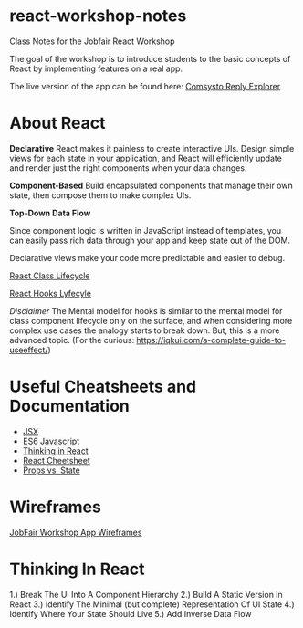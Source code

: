 # react-workshop-notes
Class Notes for the Jobfair React Workshop

The goal of the workshop is to introduce students to the basic concepts of React by implementing features on a real app.

The live version of the app can be found here: [Comsysto Reply Explorer](https://csb-6twv6-71kwkht7u.vercel.app/)

# About React

**Declarative**
React makes it painless to create interactive UIs. Design simple views for each state in your application, and React will efficiently update and render just the right components when your data changes.

**Component-Based**
Build encapsulated components that manage their own state, then compose them to make complex UIs.

**Top-Down Data Flow**

Since component logic is written in JavaScript instead of templates, you can easily pass rich data through your app and keep state out of the DOM.

Declarative views make your code more predictable and easier to debug.

[React Class Lifecycle](https://miro.medium.com/max/4560/1*EnuAy1kb9nOcFuIzM49Srw.png)

[React Hooks Lyfecyle](https://repository-images.githubusercontent.com/196048036/cc006f00-a420-11e9-99a6-d0bdf5f0c7bb)

*Disclaimer* The Mental model for hooks is similar to the mental model for class component lifecycle only on the surface, and when considering more complex use cases the analogy starts to break down. But, this is a more advanced topic. (For the curious: https://iqkui.com/a-complete-guide-to-useeffect/)

# Useful Cheatsheets and Documentation

- [JSX](https://reactjs.org/docs/introducing-jsx.html)
- [ES6 Javascript](https://devhints.io/es6)
- [Thinking in React](https://reactjs.org/docs/thinking-in-react.html)
- [React Cheetsheet](https://devhints.io/react)
- [Props vs. State](https://github.com/uberVU/react-guide/blob/master/props-vs-state.md)

# Wireframes

[JobFair Workshop App Wireframes](https://balsamiq.cloud/sbxzk00/pbo0aag)

# Thinking In React

1.) Break The UI Into A Component Hierarchy
2.) Build A Static Version in React
3.) Identify The Minimal (but complete) Representation Of UI State
4.) Identify Where Your State Should Live
5.) Add Inverse Data Flow
